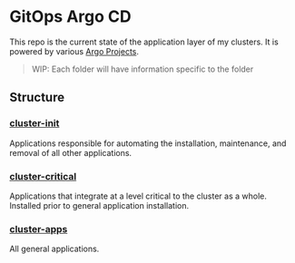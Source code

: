 # GitOps Argo CD
This repo is the current state of the application layer of my clusters. It is powered by various [Argo Projects][argo].

> WIP: Each folder will have information specific to the folder

## Structure
### [cluster-init][argoproj]
Applications responsible for automating the installation, maintenance, and removal of all other applications.

### [cluster-critical][critical]
Applications that integrate at a level critical to the cluster as a whole. Installed prior to general application
installation.

### [cluster-apps][apps]
All general applications.


[argo]: https://argoproj.github.io/
[argoproj]: /cluster-init/argoproj
[apps]: /cluster-apps
[critical]: /cluster-critical
